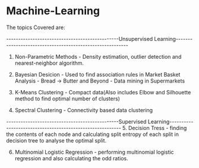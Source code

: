 # Machine-Learning

The topics Covered are:

-----------------------------------------------Unsupervised Learning----------------------------------------------------------
1. Non-Parametric Methods - Density estimation, outlier detection and nearest-neighbor algorithm.

2. Bayesian Desicion - Used to find association rules in Market Basket Analysis - Bread -> Butter and Beyond - Data mining in Supermarkets

3. K-Means Clustering - Compact data(Also includes Elbow and Silhouette method to find optimal number of clusters)

4. Spectral Clustering - Connectivity based data clustering 

-----------------------------------------------Supervised Learning----------------------------------------------------------
5. Decision Tress - finding the contents of each node and calculating split entropy of each split in decision tree to analyse the optimal split.
 
6. Multinomial Logistic Regression - performing multinomial logistic regression and also calculating the odd ratios.
